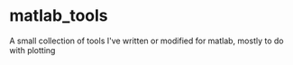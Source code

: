 # matlab_tools

A small collection of tools I've written or modified for matlab, mostly to do with plotting
